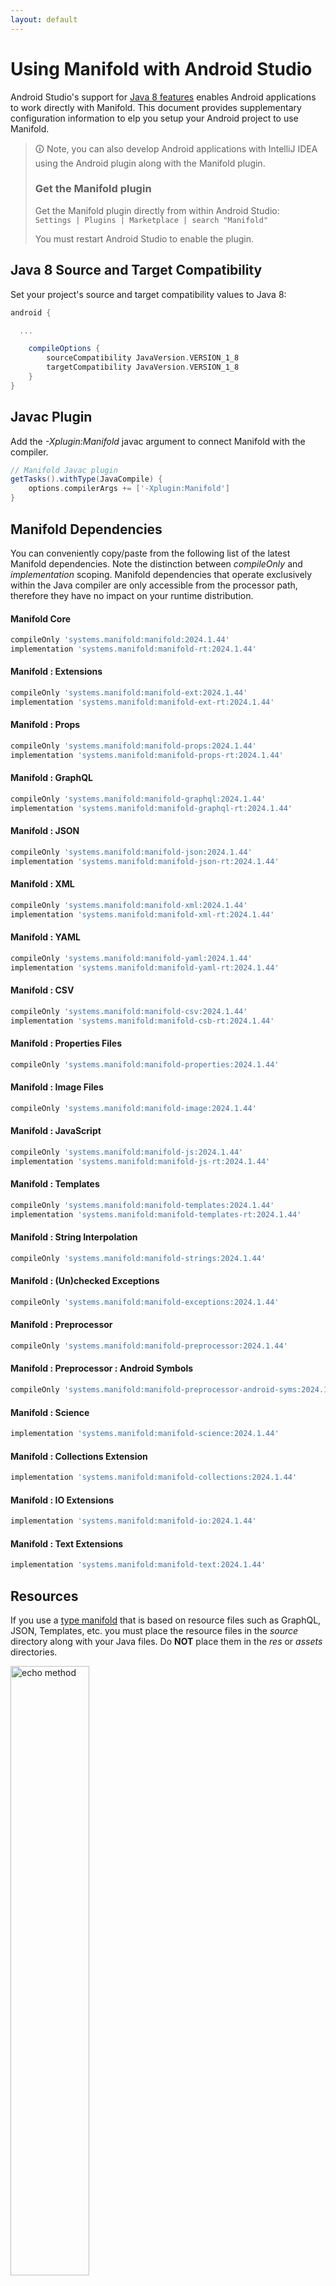 ```yaml
---
layout: default
---
```


# Using Manifold with Android Studio

Android Studio's support for [Java 8 features](https://developer.android.com/studio/write/java8-support.html) enables
Android applications to work directly with Manifold. This document provides supplementary configuration information to
elp you setup your Android project to use Manifold.

>🛈 Note, you can also develop Android applications with IntelliJ IDEA using the Android plugin along with the Manifold
>plugin. 
>
>### Get the Manifold plugin
>Get the Manifold plugin directly from within Android Studio:
><br>
>`Settings | Plugins | Marketplace | search "Manifold"`
><br>
> 
>You must restart Android Studio to enable the plugin. 
 
## Java 8 Source and Target Compatibility 
Set your project's source and target compatibility values to Java 8:

```groovy
android {

  ...

    compileOptions {
        sourceCompatibility JavaVersion.VERSION_1_8
        targetCompatibility JavaVersion.VERSION_1_8
    }
}
```

## Javac Plugin
Add the *-Xplugin:Manifold* javac argument to connect Manifold with the compiler.

```groovy
// Manifold Javac plugin
getTasks().withType(JavaCompile) {
    options.compilerArgs += ['-Xplugin:Manifold']
}
```    

## Manifold Dependencies
You can conveniently copy/paste from the following list of the latest Manifold dependencies. Note the distinction
between *compileOnly* and *implementation* scoping. Manifold dependencies that operate exclusively within the
Java compiler are only accessible from the processor path, therefore they have no impact on your runtime distribution.

#### Manifold Core
```groovy
compileOnly 'systems.manifold:manifold:2024.1.44'
implementation 'systems.manifold:manifold-rt:2024.1.44'
```
#### Manifold : Extensions
```groovy
compileOnly 'systems.manifold:manifold-ext:2024.1.44'
implementation 'systems.manifold:manifold-ext-rt:2024.1.44'
```
#### Manifold : Props
```groovy
compileOnly 'systems.manifold:manifold-props:2024.1.44'
implementation 'systems.manifold:manifold-props-rt:2024.1.44'
```
#### Manifold : GraphQL
```groovy
compileOnly 'systems.manifold:manifold-graphql:2024.1.44'
implementation 'systems.manifold:manifold-graphql-rt:2024.1.44'
```
#### Manifold : JSON
```groovy
compileOnly 'systems.manifold:manifold-json:2024.1.44'
implementation 'systems.manifold:manifold-json-rt:2024.1.44'
```
#### Manifold : XML
```groovy
compileOnly 'systems.manifold:manifold-xml:2024.1.44'
implementation 'systems.manifold:manifold-xml-rt:2024.1.44'
```
#### Manifold : YAML
```groovy
compileOnly 'systems.manifold:manifold-yaml:2024.1.44'
implementation 'systems.manifold:manifold-yaml-rt:2024.1.44'
```
#### Manifold : CSV
```groovy
compileOnly 'systems.manifold:manifold-csv:2024.1.44'
implementation 'systems.manifold:manifold-csb-rt:2024.1.44'
```
#### Manifold : Properties Files
```groovy
compileOnly 'systems.manifold:manifold-properties:2024.1.44'
```
#### Manifold : Image Files
```groovy
compileOnly 'systems.manifold:manifold-image:2024.1.44'
```
#### Manifold : JavaScript
```groovy
compileOnly 'systems.manifold:manifold-js:2024.1.44'
implementation 'systems.manifold:manifold-js-rt:2024.1.44'
```
#### Manifold : Templates
```groovy
compileOnly 'systems.manifold:manifold-templates:2024.1.44'
implementation 'systems.manifold:manifold-templates-rt:2024.1.44'
```
#### Manifold : String Interpolation
```groovy
compileOnly 'systems.manifold:manifold-strings:2024.1.44'
```
#### Manifold : (Un)checked Exceptions
```groovy
compileOnly 'systems.manifold:manifold-exceptions:2024.1.44'
```
#### Manifold : Preprocessor
```groovy
compileOnly 'systems.manifold:manifold-preprocessor:2024.1.44'
```
#### Manifold : Preprocessor : Android Symbols
```groovy
compileOnly 'systems.manifold:manifold-preprocessor-android-syms:2024.1.44'
```
#### Manifold : Science
```groovy
implementation 'systems.manifold:manifold-science:2024.1.44'
```
#### Manifold : Collections Extension
```groovy
implementation 'systems.manifold:manifold-collections:2024.1.44'
```
#### Manifold : IO Extensions
```groovy
implementation 'systems.manifold:manifold-io:2024.1.44'
```
#### Manifold : Text Extensions
```groovy
implementation 'systems.manifold:manifold-text:2024.1.44'
```

## Resources

If you use a [type manifold](https://github.com/manifold-systems/manifold/tree/master/manifold-core-parent/manifold#the-big-picture)
that is based on resource files such as GraphQL, JSON, Templates, etc. you must place the resource files in the 
*source* directory along with your Java files.  Do **NOT** place them in the *res* or *assets* directories.
 
<p><img src="http://manifold.systems/images/android_resources.png" alt="echo method" width="50%" height="50%"/></p> 

## Preprocessor and build variant symbols

If you use the [preprocessor](https://github.com/manifold-systems/manifold/tree/master/manifold-deps-parent/manifold-preprocessor),
you can directly reference Android build variant symbols with the [manifold-preprocessor-android-syms](https://github.com/manifold-systems/manifold/tree/master/manifold-deps-parent/manifold-preprocessor-android-syms)
dependency.
```java
#if FLAVOR == "paid"
  @Override
  public void specialMethod(Foo foo) {
  ...
  }
#endif
```
build.gradle
```groovy
dependencies {
    ...
    compileOnly 'systems.manifold:manifold-preprocessor:2024.1.44'
    compileOnly 'systems.manifold:manifold-preprocessor-android-syms:2024.1.44'
}
```